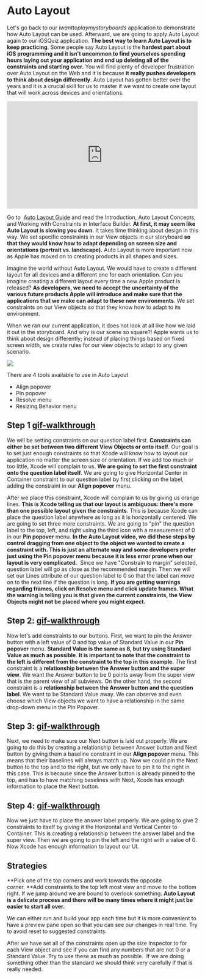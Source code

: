 # Auto Layout

Let's go back to our _iwanttoplaymystoryboards_ application to demonstrate how Auto Layout can be used. Afterward, we are going to apply Auto Layout again to our iOSQuiz application. **The best way to learn Auto Layout is to keep practicing**. Some people say Auto Layout is the **hardest part about iOS programming and it isn't uncommon to find yourselves spending hours laying out your application and end up deleting all of the constraints and starting over.** You will find plenty of developer frustration over Auto Layout on the Web and it is because **it really pushes developers to think about design differently**. Auto Layout has gotten better over the years and it is a crucial skill for us to master if we want to create one layout that will work across devices and orientations.

<iframe src="https://player.vimeo.com/video/142831211" width="500" height="281" frameborder="0" webkitallowfullscreen="" mozallowfullscreen="" allowfullscreen=""></iframe>

Go to  [Auto Layout Guide](https://developer.apple.com/library/prerelease/watchos/documentation/UserExperience/Conceptual/AutolayoutPG/AutoLayoutConcepts/AutoLayoutConcepts.html#//apple_ref/doc/uid/TP40010853-CH14-SW1) and read the Introduction, Auto Layout Concepts, and Working with Constraints in Interface Builder. **At first, it may seem like Auto Layout is slowing you down**. It takes time thinking about design in this way. We set specific constraints in our View objects in our storyboard **so that they would know how to adapt depending on screen size and orientations (portrait vs. landscape).** Auto Layout is more important now as Apple has moved on to creating products in all shapes and sizes.

Imagine the world without Auto Layout. We would have to create a different layout for all devices and a different one for each orientation. Can you imagine creating a different layout every time a new Apple product is released? **As developers, we need to accept the uncertainty of the various future products Apple will introduce and make sure that the applications that we make can adapt to these new environments**. We set constraints on our View objects so that they know how to adapt to its environment.

When we ran our current application, it does not look at all like how we laid it out in the storyboard. And why is our scene so square?! Apple wants us to think about design differently; instead of placing things based on fixed screen width, we create rules for our view objects to adapt to any given scenario. 

![](http://i.imgur.com/TMMrY8s.png)

There are 4 tools available to use in Auto Layout

*   Align popover
*   Pin popover
*   Resolve menu
*   Resizing Behavior menu

## Step 1 [gif-walkthrough](http://i.imgur.com/caHj95B.gif)

We will be setting constraints on our question label first. **Constraints can either be set between two different View Objects or onto itself**. Our goal is to set just enough constraints so that Xcode will know how to layout our application no matter the screen size or orientation. If we add too much or too little, Xcode will complain to us. **We are going to set the first constraint onto the question label itself**. We are going to give Horizontal Center in Container constraint to our question label by first clicking on the label, adding the constraint in our **Align popover** menu.

After we place this constraint, Xcode will complain to us by giving us orange lines. **This is Xcode telling us that our layout is ambiguous: there's more than one possible layout given the constraints**. This is because Xcode can place the question label anywhere as long as it is horizontally centered. We are going to set three more constraints. We are going to "pin" the question label to the top, left, and right using the third icon with a measurement of 0 in our **Pin popover** menu. **In the Auto Layout video, we did these steps by control dragging from one object to the object we wanted to create a constraint with. This is just an alternate way and some developers prefer just using the Pin popover menu because it is less error prone when our layout is very complicated.**  Since we have "Constrain to margin" selected, question label will go as close as the recommended margin. Then we will set our Lines attribute of our question label to 0 so that the label can move on to the next line if the question is long. **If you are getting warnings regarding frames, click on Resolve menu and click update frames. What the warning is telling you is that given the current constraints, the View Objects might not be placed where you might expect.**

## Step 2: [gif-walkthrough](http://i.imgur.com/Ue9zVPB.gif)

Now let's add constraints to our buttons. First, we want to pin the Answer button with a left value of 0 and top value of Standard Value in our **Pin popover** menu. **Standard Value is the same as 8, but try using Standard Value as much as possible**. **It is important to note that the constraint to the left is different from the constraint to the top in this example.** The first constraint is a **relationship between the Answer button and the super view**. We want the Answer button to be 0 points away from the super view that is the parent view of all subviews. On the other hand, the second constraint is a **relationship between the Answer button and the question label**. We want to be Standard Value away. We can observe and even choose which View objects we want to have a relationship in the same drop-down menu in the Pin Popover.

## Step 3: [gif-walkthrough](http://i.imgur.com/lYwbe3i.gif)

Next, we need to make sure our Next button is laid out properly. We are going to do this by creating a relationship between Answer button and Next button by giving them a baseline constraint in our **Align popover** menu. This means that their baselines will always match up. Now we could pin the Next button to the top and to the right, but we only have to pin it to the right in this case. This is because since the Answer button is already pinned to the top, and has to have matching baselines with Next, Xcode has enough information to place the Next button.

## Step 4: [gif-walkthrough](http://i.imgur.com/TAWlhu1.gif)

Now we just have to place the answer label properly. We are going to give 2 constraints to itself by giving it the Horizontal and Vertical Center to Container. This is creating a relationship between the answer label and the super view. Then we are going to pin the left and the right with a value of 0\. Now Xcode has enough information to layout our UI.

## Strategies

**Pick one of the top corners and work towards the opposite corner. **Add constraints to the top left most view and move to the bottom right. If we jump around we are bound to overlook something. **Auto Layout is a delicate process and there will be many times where it might just be easier to start all over.**

We can either run and build your app each time but it is more convenient to have a preview pane open so that you can see our changes in real time. Try to avoid reset to suggested constraints.

After we have set all of the constraints open up the size inspector to for each View object and see if you can find any numbers that are not 0 or a Standard Value. Try to use these as much as possible.  If we are doing something other than the standard we should think very carefully if that is really needed.